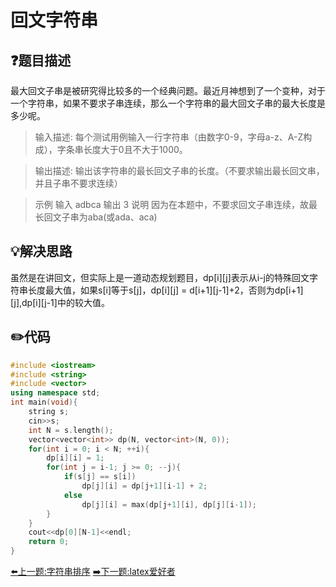 # 回文字符串

## :question:题目描述
最大回文子串是被研究得比较多的一个经典问题。最近月神想到了一个变种，对于一个字符串，如果不要求子串连续，那么一个字符串的最大回文子串的最大长度是多少呢。

>输入描述:
每个测试用例输入一行字符串（由数字0-9，字母a-z、A-Z构成），字条串长度大于0且不大于1000。

>输出描述:
输出该字符串的最长回文子串的长度。（不要求输出最长回文串，并且子串不要求连续）

>示例
输入
adbca
输出
3
说明
因为在本题中，不要求回文子串连续，故最长回文子串为aba(或ada、aca)

## :bulb:解决思路
虽然是在讲回文，但实际上是一道动态规划题目，dp[i][j]表示从i-j的特殊回文字符串长度最大值，如果s[i]等于s[j]，dp[i][j] = d[i+1][j-1]+2，否则为dp[i+1][j],dp[i][j-1]中的较大值。

## :pencil2:代码
```c++
#include <iostream>
#include <string>
#include <vector>
using namespace std;
int main(void){
    string s;
    cin>>s;
    int N = s.length();
    vector<vector<int>> dp(N, vector<int>(N, 0));
    for(int i = 0; i < N; ++i){
        dp[i][i] = 1;
        for(int j = i-1; j >= 0; --j){
            if(s[j] == s[i])
                dp[j][i] = dp[j+1][i-1] + 2;
            else
                dp[j][i] = max(dp[j+1][i], dp[j][i-1]);
        }
    }
    cout<<dp[0][N-1]<<endl;
    return 0;
}
```
[:arrow_left:上一题:字符串排序](SortString.md)
[:arrow_right:下一题:latex爱好者](Typesetting.md)